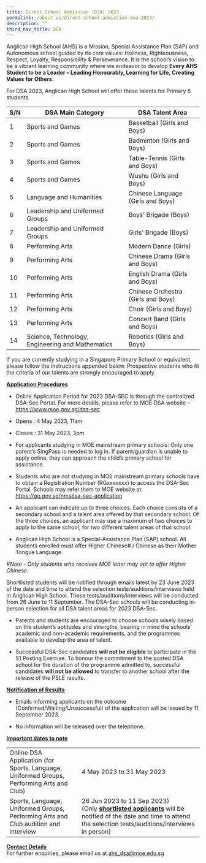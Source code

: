 ```yaml
---
title: Direct School Admission (DSA) 2023
permalink: /about-us/direct-school-admission-dsa-2023/
description: ""
third_nav_title: DSA
---
```

Anglican High School (AHS) is a Mission, Special Assistance Plan (SAP) and Autonomous school guided by its core values: Holiness, Righteousness, Respect, Loyalty, Responsibility &amp; Perseverance. It is the school’s vision to be a vibrant learning community where we endeavor to develop <b>Every AHS Student to be a Leader – Leading Honourably, Learning for Life, Creating Values for Others.</b><br>

For DSA 2023, Anglican High School will offer these talents for Primary 6 students.


| S/N | DSA Main Category | DSA Talent Area |
| -------- | -------- | -------- |
| 1 | Sports and Games     | Basketball (Girls and Boys)|
| 2 | Sports and Games     | Badminton (Girls and Boys)|
| 3 | Sports and Games     | Table-Tennis (Girls and Boys)|
| 4 | Sports and Games     | Wushu (Girls and Boys)|
| 5 | Language and Humanities     | Chinese Language (Girls and Boys)|
| 6 | Leadership and Uniformed Groups     | Boys' Brigade (Boys)|
| 7 | Leadership and Uniformed Groups     | Girls' Brigade (Boys)|
| 8 | Performing Arts     | Modern Dance (Girls)|
| 9 | Performing Arts     | Chinese Drama (Girls and Boys)|
| 10 | Performing Arts     | English Drama (Girls and Boys)|
| 11 | Performing Arts     | Chinese Orchestra (Girls and Boys)|
| 12 | Performing Arts     | Choir (Girls and Boys)|
| 13 | Performing Arts     | Concert Band (Girls and Boys)|
| 14 | Science, Technology, Engineering and Mathematics     | Robotics (Girls and Boys)|


If you are currently studying in a Singapore Primary School or equivalent, please follow the instructions appended below. Prospective students who fit the criteria of our talents are strongly encouraged to apply. 

<b><u>Application Procedures</u></b>

- Online Application Period for 2023 DSA-SEC is through the centralized DSA-Sec Portal. For more details, please refer to MOE DSA website – https://www.moe.gov.sg/dsa-sec

- Opens : 4 May 2023, 11am
- Closes : 31 May 2023, 3pm

- For applicants studying in MOE mainstream primary schools: Only one parent’s SingPass is needed to log in. If parent/guardian is unable to apply online, they can approach the child’s primary school for assistance.

- Students who are not studying in MOE mainstream primary schools have to obtain a Registration Number (RGxxxxxxx) to access the DSA-Sec Portal. Schools may refer them to MOE website at: https://go.gov.sg/nmsdsa-sec-application

- An applicant can indicate up to three choices. Each choice consists of a secondary school and a talent area offered by that secondary school. Of the three choices, an applicant may use a maximum of two choices to apply to the same school, for two different talent areas of that school.

- Anglican High School is a Special-Assistance Plan (SAP) school. All students enrolled must offer Higher Chinese# / Chinese as their Mother Tongue Language. 

<i>#Note - Only students who receives MOE letter may opt to offer Higher Chinese.</i><br>

Shortlisted students will be notified through emails latest by 23 June 2023 of the date and time to attend the selection tests/auditions/interviews held in Anglican High School. These tests/auditions/interviews will be conducted from 26 June to 11 September. The DSA-Sec schools will be conducting in-person selection for all DSA talent areas for 2023 DSA-Sec.

- Parents and students are encouraged to choose schools wisely based on the student’s aptitudes and strengths, bearing in mind the schools’ academic and non-academic requirements, and the programmes available to develop the area of talent.

- Successful DSA-Sec candidates <b>will not be eligible</b> to participate in the S1 Posting Exercise. To honour the commitment to the posted DSA school for the duration of the programme admitted to, successful candidates <b>will not be allowed</b> to transfer to another school after the release of the PSLE results.

<b><u>Notification of Results</u></b>

- Emails informing applicants on the outcome (Confirmed/Waiting/Unsuccessful) of the application will be issued by 11 September 2023.

- No information will be released over the telephone.


<b><u>Important dates to note</u></b>

|  |  |
| -------- | -------- | 
| Online DSA Application (for Sports, Language, Uniformed Groups, Performing Arts and Club) | 4 May 2023 to 31 May 2023     | 
| Sports, Language, Uniformed Groups, Performing Arts and Club audition and interview | 26 Jun 2023 to 11 Sep 2023) <br>(Only <b><u>shortlisted applicants</u></b> will be notified of the date and time to attend the selection tests/auditions/interviews in person) | 



<b><u>Contact Details</u></b><br>
For further enquiries, please email us at ahs_dsa@moe.edu.sg